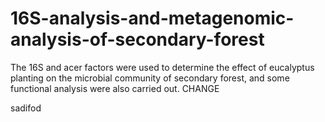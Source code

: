 # 16S-analysis-and-metagenomic-analysis-of-secondary-forest
The 16S and acer factors were used to determine the effect of eucalyptus planting on the microbial community of secondary forest, and some functional analysis were also carried out.
CHANGE

sadifod